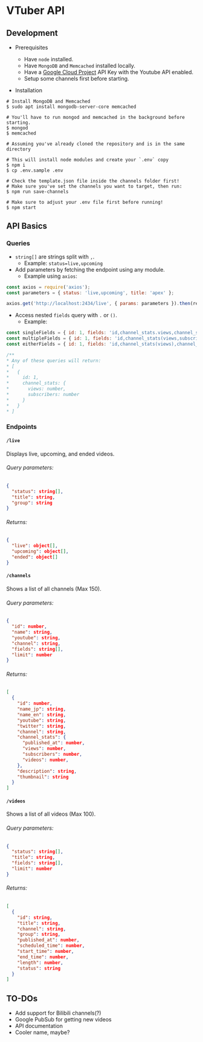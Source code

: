 # VTuber API

## Development
* Prerequisites
  * Have `node` installed.
  * Have `MongoDB` and `Memcached` installed locally.
  * Have a [Google Cloud Project](https://console.cloud.google.com/apis/credentials) API Key with the Youtube API enabled.
  * Setup some channels first before starting.


* Installation
```
# Install MongoDB and Memcached
$ sudo apt install mongodb-server-core memcached

# You'll have to run mongod and memcached in the background before starting.
$ mongod
$ memcached

# Assuming you've already cloned the repository and is in the same directory

# This will install node modules and create your `.env` copy
$ npm i
$ cp .env.sample .env

# Check the template.json file inside the channels folder first!
# Make sure you've set the channels you want to target, then run:
$ npm run save-channels

# Make sure to adjust your .env file first before running!
$ npm start
```

## API Basics
### Queries
* `string[]` are strings split with `,`.
  * Example: `status=live,upcoming`
* Add parameters by fetching the endpoint using any module.
  * Example using `axios`:
```js
const axios = require('axios');
const parameters = { status: 'live,upcoming', title: 'apex' };

axios.get('http://localhost:2434/live', { params: parameters }).then(res => console.log(res.data));
```
* Access nested `fields` query with `.` or `()`.
  * Example:
```js
const singleFields = { id: 1, fields: 'id,channel_stats.views,channel_stats.subscribers' };
const multipleFields = { id: 1, fields: 'id,channel_stats(views,subscribers)' };
const eitherFields = { id: 1, fields: 'id,channel_stats(views),channel_stats.subscribers' }

/**
* Any of these queries will return:
* [  
*   {
*     id: 1,
*     channel_stats: {
*       views: number,  
*       subscribers: number
*     }
*   }
* ]
```

### Endpoints
#### `/live`
Displays live, upcoming, and ended videos.
###### Query parameters:
```json
{
  "status": string[],
  "title": string,
  "group": string 
}
```
###### Returns:
```json
{
  "live": object[],
  "upcoming": object[],
  "ended": object[]
}
```

#### `/channels`
Shows a list of all channels (Max 150).
###### Query parameters:
```json
{
  "id": number,
  "name": string,
  "youtube": string,
  "channel": string,
  "fields": string[],
  "limit": number
}
```
###### Returns:
```json
[
  {
    "id": number,
    "name_jp": string,
    "name_en": string,
    "youtube": string,
    "twitter": string,
    "channel": string,
    "channel_stats": {
      "published_at": number,
      "views": number,
      "subscribers": number,
      "videos": number,
    },
    "description": string,
    "thumbnail": string
  }
]
```

#### `/videos`
Shows a list of all videos (Max 100).
###### Query parameters:
```json
{
  "status": string[],
  "title": string,
  "fields": string[],
  "limit": number
}
```
###### Returns:
```json
[
  {
    "id": string,
    "title": string,
    "channel": string,
    "group": string,
    "published_at": number,
    "scheduled_time": number,
    "start_time": number,
    "end_time": number,
    "length": number,
    "status": string
  }
]
```

## TO-DOs
* Add support for Bilibili channels(?)
* Google PubSub for getting new videos
* API documentation
* Cooler name, maybe?
